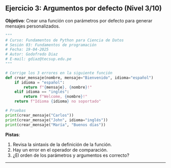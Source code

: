 ## Ejercicio 3: Argumentos por defecto (Nivel 3/10)

**Objetivo**: Crear una función con parámetros por defecto para generar mensajes personalizados.

```python
"""
# Curso: Fundamentos de Python para Ciencia de Datos
# Sesión 03: Fundamentos de programación
# Fecha: 19-04-2025
# Autor: Godofredo Diaz
# E-mail: gdiaz@tecsup.edu.pe
"""

# Corrige los 3 errores en la siguiente función
def crear_mensaje(nombre, mensaje="Bienvenido", idioma="español")
    if idioma = "español":
        return f"{mensaje}, {nombre}!"
    elif idioma == "inglés":
        return f"Welcome, {nombre}!"
    return f"Idioma {idioma} no soportado"

# Pruebas
print(crear_mensaje("Carlos"))
print(crear_mensaje("John", idioma="inglés"))
print(crear_mensaje("María", "Buenos días"))
```

**Pistas**:
1. Revisa la sintaxis de la definición de la función.
2. Hay un error en el operador de comparación.
3. ¿El orden de los parámetros y argumentos es correcto?

---
